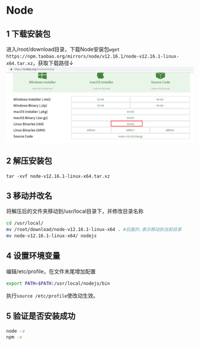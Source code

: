# Node

## 1 下载安装包 

进入/root/download目录，下载Node安装包`wget https://npm.taobao.org/mirrors/node/v12.16.1/node-v12.16.1-linux-x64.tar.xz`，获取下载路径↓
![37](./images/37.png)

## 2 解压安装包

`tar -xvf node-v12.16.1-linux-x64.tar.xz`

## 3 移动并改名

将解压后的文件夹移动到/usr/local目录下，并修改目录名称

```sh
cd /usr/local/
mv /root/download/node-v12.16.1-linux-x64 . #后面的.表示移动到当前目录
mv node-v12.16.1-linux-x64/ nodejs
```

## 4 设置环境变量

编辑/etc/profile，在文件末尾增加配置

```sh
export PATH=$PATH:/usr/local/nodejs/bin
```

执行`source /etc/profile`使改动生效。

## 5 验证是否安装成功

```sh
node -v
npm -v
```

